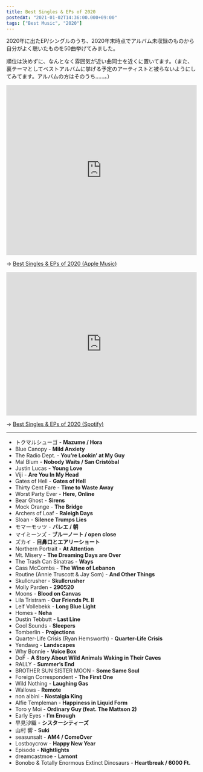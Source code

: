 ```yaml
---
title: Best Singles & EPs of 2020
postedAt: "2021-01-02T14:36:00.000+09:00"
tags: ["Best Music", "2020"]
---
```


2020年に出たEP/シングルのうち、2020年末時点でアルバム未収録のものから自分がよく聴いたものを50曲挙げてみました。

順位は決めずに、なんとなく雰囲気が近い曲同士を近くに置いてます。（また、裏テーマとしてベストアルバムに挙げる予定のアーティストと被らないようにしてみてます。アルバムの方はそのうち……。）

<iframe allow="autoplay *; encrypted-media *;" frameborder="0" height="450" style="width:100%;max-width:660px;overflow:hidden;background:transparent;" sandbox="allow-forms allow-popups allow-same-origin allow-scripts allow-storage-access-by-user-activation allow-top-navigation-by-user-activation" src="https://embed.music.apple.com/jp/playlist/best-singles-eps-of-2020/pl.u-06ovjA6sXJ91eD"></iframe> 

→ [Best Singles & EPs of 2020 (Apple Music)](https://music.apple.com/jp/playlist/best-singles-eps-of-2020/pl.u-06ovjA6sXJ91eD)

<iframe src="https://open.spotify.com/embed/playlist/1suJ4xrUyTXbYBFzyM7Lv1" height="380" frameborder="0" allowtransparency="true" allow="encrypted-media" style="width:100%;max-width:660px;overflow:hidden;"></iframe> 

→ [Best Singles & EPs of 2020 (Spotify)](https://open.spotify.com/playlist/1suJ4xrUyTXbYBFzyM7Lv1)

---

* トクマルシューゴ - **Mazume / Hora**
* Blue Canopy - **Mild Anxiety**
* The Radio Dept. - **You’re Lookin’ at My Guy**
* Mal Blum - **Nobody Waits / San Cristóbal**
* Justin Lucas - **Young Love**
* Viji - **Are You In My Head**
* Gates of Hell - **Gates of Hell**
* Thirty Cent Fare - **Time to Waste Away**
* Worst Party Ever - **Here, Online**
* Bear Ghost - **Sirens**
* Mock Orange - **The Bridge**
* Archers of Loaf - **Raleigh Days**
* Sloan - **Silence Trumps Lies**
* モマーモッツ - **バレエ / 朝**
* マイミーンズ - **ブルーノート / open close**
* ズカイ - **目鼻口とエアリーショート**
* Northern Portrait - **At Attention**
* Mt. Misery - **The Dreaming Days are Over**
* The Trash Can Sinatras - **Ways**
* Cass McCombs - **The Wine of Lebanon**
* Routine (Annie Truscott & Jay Som) - **And Other Things**
* Skullcrusher - **Skullcrusher**
* Molly Parden - **290520**
* Moons - **Blood on Canvas**
* Lila Tristram - **Our Friends Pt. II**
* Leif Vollebekk - **Long Blue Light**
* Homes - **Neha**
* Dustin Tebbutt - **Last Line**
* Cool Sounds - **Sleepers**
* Tomberlin - **Projections**
* Quarter-Life Crisis (Ryan Hemsworth) - **Quarter-Life Crisis**
* Yendawg - **Landscapes**
* Why Bonnie - **Voice Box**
* DoF - **A Story About Wild Animals Waking in Their Caves**
* RALLY - **Summer’s End**
* BROTHER SUN SISTER MOON - **Some Same Soul**
* Foreign Correspondent - **The First One**
* Wild Nothing - **Laughing Gas**
* Wallows - **Remote**
* non albini - **Nostalgia King**
* Alfie Templeman - **Happiness in Liquid Form**
* Toro y Moi - **Ordinary Guy (feat. The Mattson 2)**
* Early Eyes - **I’m Enough**
* 早見沙織 - **シスターシティーズ**
* 山村 響 - **Suki**
* seasunsalt - **AM4 / ComeOver**
* Lostboycrow - **Happy New Year**
* Episode - **Nightlights**
* dreamcastmoe - **Lamont**
* Bonobo & Totally Enormous Extinct Dinosaurs - **Heartbreak / 6000 Ft.**